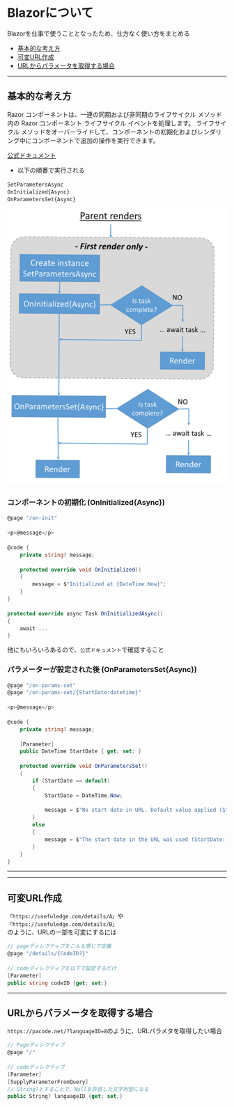 # Blazorについて

Blazorを仕事で使うこととなったため、仕方なく使い方をまとめる

- [基本的な考え方](#basic)
- [可変URL作成](#valiable)
- [URLからパラメータを取得する場合](#getParameter)

---

## <a name=basic>基本的な考え方</a>

Razor コンポーネントは、一連の同期および非同期のライフサイクル メソッド内の Razor コンポーネント ライフサイクル イベントを処理します。 ライフサイクル メソッドをオーバーライドして、コンポーネントの初期化およびレンダリング中にコンポーネントで追加の操作を実行できます。

[公式ドキュメント](https://learn.microsoft.com/ja-jp/aspnet/core/blazor/components/lifecycle?view=aspnetcore-7.0)

- 以下の順番で実行される

`SetParametersAsync`  
`OnInitialized{Async}`  
`OnParametersSet{Async}`  

![razorLifeCycle](img/RazorLifeCycle.png)

### コンポーネントの初期化 (OnInitialized{Async})

```cs
@page "/on-init"

<p>@message</p>

@code {
    private string? message;

    protected override void OnInitialized()
    {
        message = $"Initialized at {DateTime.Now}";
    }
}

protected override async Task OnInitializedAsync()
{
    await ...
}
```

他にもいろいろあるので、`公式ドキュメント`で確認すること

### パラメーターが設定された後 (OnParametersSet{Async})

```cs
@page "/on-params-set"
@page "/on-params-set/{StartDate:datetime}"

<p>@message</p>

@code {
    private string? message;

    [Parameter]
    public DateTime StartDate { get; set; }

    protected override void OnParametersSet()
    {
        if (StartDate == default)
        {
            StartDate = DateTime.Now;

            message = $"No start date in URL. Default value applied (StartDate: {StartDate}).";
        }
        else
        {
            message = $"The start date in the URL was used (StartDate: {StartDate}).";
        }
    }
}
```

---
---

## <a name=valiable>可変URL作成</a>

`「https://usefuledge.com/details/A」`や`「https://usefuledge.com/details/B」`  
のように、URLの一部を可変にするには

```cs
// pageディレクティブをこんな感じで定義
@page "/details/{CodeID?}"

// codeディレクティブを以下で設定するだけ
[Parameter]
public string codeID {get; set;}
```

---

## <a name=getParameter>URLからパラメータを取得する場合</a>

`https://pacode.net/?languageID=8`のように、URLパラメタを取得したい場合

```cs
// Pageディレクティブ
@page "/"

// codeディレクティブ
[Parameter]
[SupplyParameterFromQuery]
// String?とすることで、Nullを許容した文字列型になる
public String? languageID {get; set;}
```

